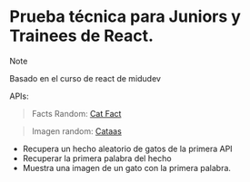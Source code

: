 # Prueba técnica para Juniors y Trainees de React.

>[!NOTE]
>Basado en el curso de react de midudev

APIs:

> Facts Random: [Cat Fact](https://catfact.ninja/fact)

> Imagen random: [Cataas](https://cataas.com/cat/says/hello)

- Recupera un hecho aleatorio de gatos de la primera API
- Recuperar la primera palabra del hecho
- Muestra una imagen de un gato con la primera palabra.
